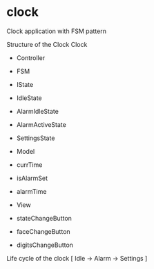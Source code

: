 # clock
Clock application with FSM pattern

Structure of the Clock
Clock
- Controller
 - FSM
  - IState
  - IdleState
  - AlarmIdleState
  - AlarmActiveState
  - SettingsState
  
- Model
 - currTime
 - isAlarmSet
 - alarmTime
 
- View
 - stateChangeButton
 - faceChangeButton
 - digitsChangeButton

Life cycle of the clock
[ Idle -> Alarm -> Settings ]
